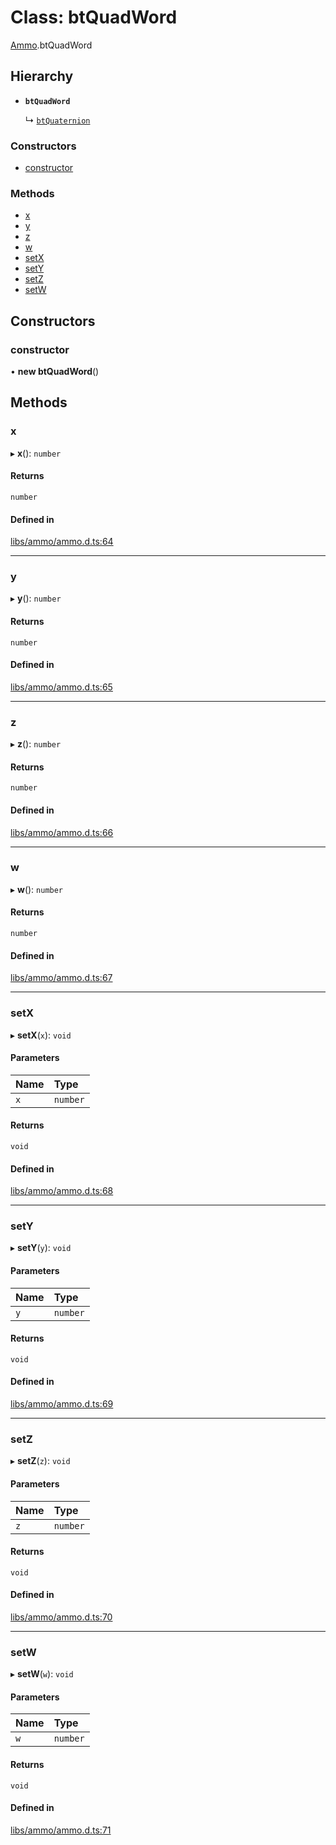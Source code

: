 # Class: btQuadWord

[Ammo](../modules/Ammo.md).btQuadWord

## Hierarchy

- **`btQuadWord`**

  ↳ [`btQuaternion`](Ammo.btQuaternion.md)


### Constructors

- [constructor](Ammo.btQuadWord.md#constructor)

### Methods

- [x](Ammo.btQuadWord.md#x)
- [y](Ammo.btQuadWord.md#y)
- [z](Ammo.btQuadWord.md#z)
- [w](Ammo.btQuadWord.md#w)
- [setX](Ammo.btQuadWord.md#setx)
- [setY](Ammo.btQuadWord.md#sety)
- [setZ](Ammo.btQuadWord.md#setz)
- [setW](Ammo.btQuadWord.md#setw)

## Constructors

### constructor

• **new btQuadWord**()

## Methods

### x

▸ **x**(): `number`

#### Returns

`number`

#### Defined in

[libs/ammo/ammo.d.ts:64](https://github.com/Orillusion/orillusion/blob/main/src/libs/ammo/ammo.d.ts#L64)

___

### y

▸ **y**(): `number`

#### Returns

`number`

#### Defined in

[libs/ammo/ammo.d.ts:65](https://github.com/Orillusion/orillusion/blob/main/src/libs/ammo/ammo.d.ts#L65)

___

### z

▸ **z**(): `number`

#### Returns

`number`

#### Defined in

[libs/ammo/ammo.d.ts:66](https://github.com/Orillusion/orillusion/blob/main/src/libs/ammo/ammo.d.ts#L66)

___

### w

▸ **w**(): `number`

#### Returns

`number`

#### Defined in

[libs/ammo/ammo.d.ts:67](https://github.com/Orillusion/orillusion/blob/main/src/libs/ammo/ammo.d.ts#L67)

___

### setX

▸ **setX**(`x`): `void`

#### Parameters

| Name | Type |
| :------ | :------ |
| `x` | `number` |

#### Returns

`void`

#### Defined in

[libs/ammo/ammo.d.ts:68](https://github.com/Orillusion/orillusion/blob/main/src/libs/ammo/ammo.d.ts#L68)

___

### setY

▸ **setY**(`y`): `void`

#### Parameters

| Name | Type |
| :------ | :------ |
| `y` | `number` |

#### Returns

`void`

#### Defined in

[libs/ammo/ammo.d.ts:69](https://github.com/Orillusion/orillusion/blob/main/src/libs/ammo/ammo.d.ts#L69)

___

### setZ

▸ **setZ**(`z`): `void`

#### Parameters

| Name | Type |
| :------ | :------ |
| `z` | `number` |

#### Returns

`void`

#### Defined in

[libs/ammo/ammo.d.ts:70](https://github.com/Orillusion/orillusion/blob/main/src/libs/ammo/ammo.d.ts#L70)

___

### setW

▸ **setW**(`w`): `void`

#### Parameters

| Name | Type |
| :------ | :------ |
| `w` | `number` |

#### Returns

`void`

#### Defined in

[libs/ammo/ammo.d.ts:71](https://github.com/Orillusion/orillusion/blob/main/src/libs/ammo/ammo.d.ts#L71)
